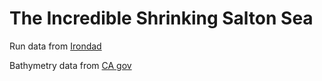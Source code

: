 # The Incredible Shrinking Salton Sea

Run data from [Irondad](https://iamirondad.com/salton-sea-run/)

Bathymetry data from [CA gov](https://map.dfg.ca.gov/metadata/ds0426.html)
